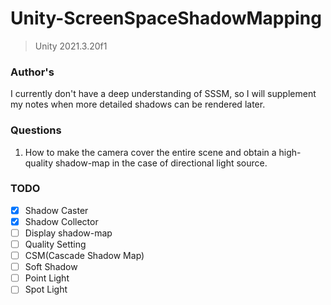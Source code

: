 # Unity-ScreenSpaceShadowMapping

> Unity 2021.3.20f1

### Author's 

I currently don't have a deep understanding of SSSM, so I will supplement my notes when more detailed shadows can be rendered later.

### Questions

1. How to make the camera cover the entire scene and obtain a high-quality shadow-map in the case of directional light source.

### TODO
- [x] Shadow Caster
- [x] Shadow Collector
- [ ] Display shadow-map
- [ ] Quality Setting
- [ ] CSM(Cascade Shadow Map)
- [ ] Soft Shadow
- [ ] Point Light
- [ ] Spot Light